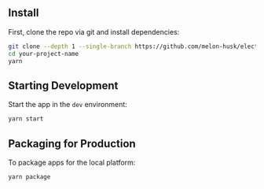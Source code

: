 ## Install

First, clone the repo via git and install dependencies:

```bash
git clone --depth 1 --single-branch https://github.com/melon-husk/electron-react-tailwind-jit-boilerplate your-project-name
cd your-project-name
yarn
```

## Starting Development

Start the app in the `dev` environment:

```bash
yarn start
```

## Packaging for Production

To package apps for the local platform:

```bash
yarn package
```
